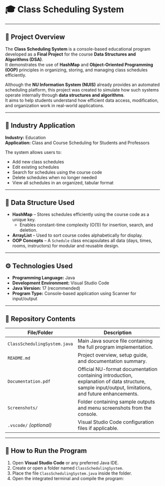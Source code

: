 # 🎓 Class Scheduling System

---

## 📘 Project Overview
The **Class Scheduling System** is a console-based educational program developed as a **Final Project** for the course **Data Structures and Algorithms (DSA)**.  
It demonstrates the use of **HashMap** and **Object-Oriented Programming (OOP)** principles in organizing, storing, and managing class schedules efficiently.

Although the **NU Information System (NUIS)** already provides an automated scheduling platform, this project was created to simulate how such systems operate internally through **data structures and algorithms**.  
It aims to help students understand how efficient data access, modification, and organization work in real-world applications.

---

## 🏫 Industry Application
**Industry:** Education  
**Application:** Class and Course Scheduling for Students and Professors  

The system allows users to:
- Add new class schedules  
- Edit existing schedules  
- Search for schedules using the course code  
- Delete schedules when no longer needed  
- View all schedules in an organized, tabular format  

---

## 🧠 Data Structure Used
- **HashMap** – Stores schedules efficiently using the course code as a unique key.  
  - Enables constant-time complexity (O(1)) for insertion, search, and deletion.  
- **ArrayList** – Used to sort course codes alphabetically for display.  
- **OOP Concepts** – A `Schedule` class encapsulates all data (days, times, rooms, instructors) for modular and reusable design.  

---

## ⚙️ Technologies Used
- **Programming Language:** Java  
- **Development Environment:** Visual Studio Code  
- **Java Version:** 17 (recommended)  
- **Program Type:** Console-based application using Scanner for input/output  

---

## 📂 Repository Contents
| File/Folder | Description |
|--------------|-------------|
| `ClassSchedulingSystem.java` | Main Java source file containing the full program implementation. |
| `README.md` | Project overview, setup guide, and documentation summary. |
| `Documentation.pdf` | Official NU-format documentation containing introduction, explanation of data structure, sample input/output, limitations, and future enhancements. |
| `Screenshots/` | Folder containing sample outputs and menu screenshots from the console. |
| `.vscode/` *(optional)* | Visual Studio Code configuration files if applicable. |

---

## 🚀 How to Run the Program
1. Open **Visual Studio Code** or any preferred Java IDE.  
2. Create or open a folder named `ClassSchedulingSystem`.  
3. Place the file `ClassSchedulingSystem.java` inside the folder.  
4. Open the integrated terminal and compile the program:  
